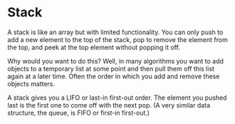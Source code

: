 # Stack
A stack is like an array but with limited functionality. You can only push to add a new element to the top of the stack, pop to remove the element from the top, and peek at the top element without popping it off.

Why would you want to do this? Well, in many algorithms you want to add objects to a temporary list at some point and then pull them off this list again at a later time. Often the order in which you add and remove these objects matters.

A stack gives you a LIFO or last-in first-out order. The element you pushed last is the first one to come off with the next pop. (A very similar data structure, the queue, is FIFO or first-in first-out.)

